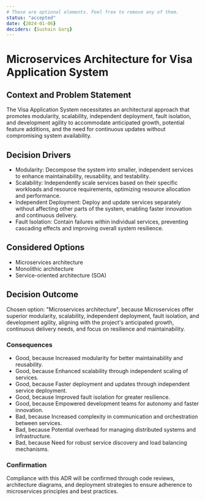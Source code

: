 ```yaml
---
# These are optional elements. Feel free to remove any of them.
status: "accepted"
date: {2024-01-06}
deciders: {Sushain Garg}
---
```

# Microservices Architecture for Visa Application System

## Context and Problem Statement

The Visa Application System necessitates an architectural approach that promotes modularity, scalability, independent deployment, fault isolation, and development agility to accommodate anticipated growth, potential feature additions, and the need for continuous updates without compromising system availability.
<!-- This is an optional element. Feel free to remove. -->
## Decision Drivers

* Modularity: Decompose the system into smaller, independent services to enhance maintainability, reusability, and testability.
* Scalability: Independently scale services based on their specific workloads and resource requirements, optimizing resource allocation and performance.
* Independent Deployment: Deploy and update services separately without affecting other parts of the system, enabling faster innovation and continuous delivery.
* Fault Isolation: Contain failures within individual services, preventing cascading effects and improving overall system resilience.

## Considered Options

* Microservices architecture
* Monolithic architecture
* Service-oriented architecture (SOA)

## Decision Outcome

Chosen option: "Microservices architecture", because
Microservices offer superior modularity, scalability, independent deployment, fault isolation, and development agility, aligning with the project's anticipated growth, continuous delivery needs, and focus on resilience and maintainability.

<!-- This is an optional element. Feel free to remove. -->
### Consequences

* Good, because Increased modularity for better maintainability and reusability.
* Good, because Enhanced scalability through independent scaling of services.
* Good, because Faster deployment and updates through independent service deployment.
* Good, because Improved fault isolation for greater resilience.
* Good, because Empowered development teams for autonomy and faster innovation.
* Bad, because Increased complexity in communication and orchestration between services.
* Bad, because Potential overhead for managing distributed systems and infrastructure.
* Bad, because Need for robust service discovery and load balancing mechanisms.


### Confirmation

Compliance with this ADR will be confirmed through code reviews, architecture diagrams, and deployment strategies to ensure adherence to microservices principles and best practices.
